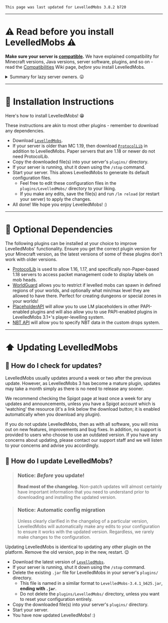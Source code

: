 ```
This page was last updated for LevelledMobs 3.8.2 b720
```

***

# ⚠️ Read before you install LevelledMobs ⚠️ 

**Make sure your server is [compatible](https://github.com/lokka30/LevelledMobs/wiki/Compatibilities).** We have explained compatibility for Minecraft versions, Java versions, server software, plugins, and so on - read the [Compatibilities](https://github.com/lokka30/LevelledMobs/wiki/Compatibilities) Wiki page, *before* you install LevelledMobs.

<details>
<summary>Summary for lazy server owners. 😛</summary>

> Make sure you have...
>
> - `Minecraft 1.16` or newer
> - `Java 17` or newer
> - Servers older than MC 1.19 require [`ProtocolLib`](https://www.spigotmc.org/resources/protocollib.1997/) to be installed as well, except for Paper 1.18.

</details>

***

# 📖 Installation Instructions

Here's how to install LevelledMobs! 😁

These instructions are akin to most other plugins - remember to download any dependencies.

- Download [`LevelledMobs`](https://www.spigotmc.org/resources/levelledmobs.74304/).
- If your server is older than MC 1.19, then download [`ProtocolLib`](https://www.spigotmc.org/resources/protocollib.1997/) in addition to LevelledMobs. Paper servers that are 1.18 or newer do not need ProtocolLib.
- Copy the downloaded file(s) into your server's `plugins/` directory.
- If your server is running, shut it down using the `/stop` command.
- Start your server. This allows LevelledMobs to generate its default configuration files.
  - Feel free to edit these configuration files in the `plugins/LevelledMobs/` directory to your liking.
  - If you make any edits, save the file(s) and run `/lm reload` (or restart your server) to apply the changes.
- All done! We hope you enjoy LevelledMobs! :)

***

# 🧩 Optional Dependencies

The following plugins can be installed at your choice to improve LevelledMobs' functionality. Ensure you get the correct plugin version for your Minecraft version, as the latest versions of some of these plugins don't work with older versions.

- [ProtocolLib](https://www.spigotmc.org/resources/protocollib.1997/) is used to allow 1.16, 1.17, and specifically non-Paper-based 1.18 servers to access packet management code to display labels on mob heads.
- [WorldGuard](https://dev.bukkit.org/projects/worldguard/) allows you to restrict if levelled mobs can spawn in defined regions of your worlds, and optionally what min/max level they are allowed to have there. Perfect for creating dungeons or special zones in your worlds!
- [PlaceholderAPI](https://www.spigotmc.org/resources/placeholderapi.6245/) will allow you to use LM placeholders in other PAPI-enabled plugins and will also allow you to use PAPI-enabled plugins in LevelledMobs 3.1+'s player-levelling system.
- [NBT API](https://www.spigotmc.org/resources/nbt-api.7939/) will allow you to specify NBT data in the custom drops system.

***

# ⬆️ Updating LevelledMobs

## 🔎 How do I check for updates?

LevelledMobs usually updates around a week or two after the previous update. However, as LevelledMobs 3 has become a mature plugin, updates may take a month simply as there is no need to release any sooner.

We recommend checking the Spigot page at least once a week for any updates and announcements, unless you have a Spigot account which is 'watching' the resource (it's a link below the download button; it is enabled automatically when you download any plugin).

If you do not update LevelledMobs, then as with all software, you will miss out on new features, improvements and bug fixes. In addition, no support is provided to users who choose to use an outdated version. If you have any concerns about updating, please contact our support staff and we will listen to your concerns and advise you accordingly.

## 📖 How do I update LevelledMobs?

> ### Notice: *Before* you update!
> **Read most of the changelog.** Non-patch updates will almost certainly have important information that you need to understand prior to downloading and installing the updated version. 

> ### Notice: Automatic config migration
> Unless clearly clarified in the changelog of a particular version, LevelledMobs will automatically make any edits to your configuration to ensure it works with the updated version. Regardless, we rarely make changes to the configuration.

Updating LevelledMobs is identical to updating any other plugin on the platform. Remove the old version, pop in the new, restart. 😉

- Download the latest version of [`LevelledMobs`](https://www.spigotmc.org/resources/levelledmobs.74304/).
- If your server is running, shut it down using the `/stop` command.
- Delete the existing `.jar` file for LevelledMobs in your server's `plugins/` directory.
  - This file is named in a similar format to `LevelledMobs-3.4.1_b625.jar`, **ending with `.jar`**.
  - Do not delete the `plugins/LevelledMobs/` directory, unless you want to reset your configuration entirely.
- Copy the downloaded file(s) into your server's `plugins/` directory.
- Start your server.
- You have now updated LevelledMobs! :)